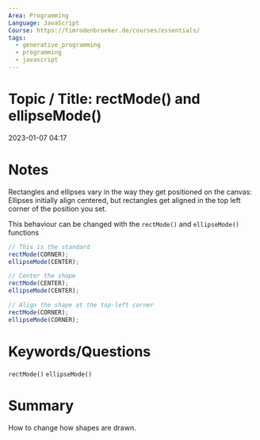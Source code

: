 ```yaml
---
Area: Programming
Language: JavaScript
Course: https://timrodenbroeker.de/courses/essentials/
tags:
  - generative_programming
  - programming
  - javascript
---
```

# Topic / Title: rectMode() and ellipseMode()

2023-01-07
04:17


# Notes
Rectangles and ellipses vary in the way they get positioned on the canvas: Ellipses initially align centered, but rectangles get aligned in the top left corner of the position you set.

This behaviour can be changed with the `rectMode()` and `ellipseMode()` functions

```javascript
// This is the standard 
rectMode(CORNER); 
ellipseMode(CENTER); 

// Center the shape 
rectMode(CENTER); 
ellipseMode(CENTER); 

// Align the shape at the top-left corner 
rectMode(CORNER); 
ellipseMode(CORNER);
```
# Keywords/Questions
`rectMode()`
`ellipseMode()`
# Summary
How to change how shapes are drawn.